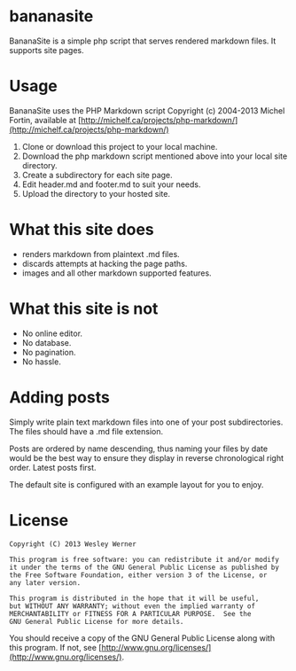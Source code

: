 bananasite
==========

BananaSite is a simple php script that serves rendered markdown files. It supports site pages.

# Usage

BananaSite uses the PHP Markdown script Copyright (c) 2004-2013 Michel Fortin, available at [http://michelf.ca/projects/php-markdown/](http://michelf.ca/projects/php-markdown/)

1. Clone or download this project to your local machine.
1. Download the php markdown script mentioned above into your local site directory.
3. Create a subdirectory for each site page.
4. Edit header.md and footer.md to suit your needs.
5. Upload the directory to your hosted site.

# What this site does

* renders markdown from plaintext .md files.
* discards attempts at hacking the page paths.
* images and all other markdown supported features.

# What this site is not

* No online editor.
* No database.
* No pagination.
* No hassle.

# Adding posts

Simply write plain text markdown files into one of your post subdirectories. The files should have a .md file extension. 

Posts are ordered by name descending, thus naming your files by date would be the best way to ensure they display in reverse chronological right order. Latest posts first.

The default site is configured with an example layout for you to enjoy.

# License

    Copyright (C) 2013 Wesley Werner

    This program is free software: you can redistribute it and/or modify
    it under the terms of the GNU General Public License as published by
    the Free Software Foundation, either version 3 of the License, or
    any later version.

    This program is distributed in the hope that it will be useful,
    but WITHOUT ANY WARRANTY; without even the implied warranty of
    MERCHANTABILITY or FITNESS FOR A PARTICULAR PURPOSE.  See the
    GNU General Public License for more details.

You should receive a copy of the GNU General Public License along with this program. If not, see [http://www.gnu.org/licenses/](http://www.gnu.org/licenses/).
